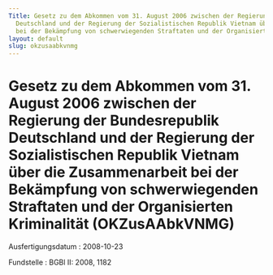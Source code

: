 ```yaml
---
Title: Gesetz zu dem Abkommen vom 31. August 2006 zwischen der Regierung der Bundesrepublik
  Deutschland und der Regierung der Sozialistischen Republik Vietnam über die Zusammenarbeit
  bei der Bekämpfung von schwerwiegenden Straftaten und der Organisierten Kriminalität
layout: default
slug: okzusaabkvnmg
---
```


# Gesetz zu dem Abkommen vom 31. August 2006 zwischen der Regierung der Bundesrepublik Deutschland und der Regierung der Sozialistischen Republik Vietnam über die Zusammenarbeit bei der Bekämpfung von schwerwiegenden Straftaten und der Organisierten Kriminalität (OKZusAAbkVNMG)

Ausfertigungsdatum
:   2008-10-23

Fundstelle
:   BGBl II: 2008, 1182

